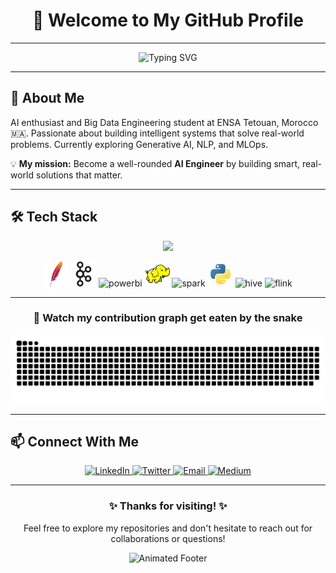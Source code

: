 
# <div align="center">👋 Welcome to My GitHub Profile</div>

--- 

<div align="center">

  ![Typing SVG](https://readme-typing-svg.herokuapp.com?font=Fira+Code&pause=100&color=9C27B0&center=true&vCenter=true&width=435&lines=Data+Engineer;Data+Scientist;Problem+Solver;AI+Enthusiast)
  
</div>

---

## <div align="left">🚀 About Me</div>
AI enthusiast and Big Data Engineering student at ENSA Tetouan, Morocco 🇲🇦. Passionate about building intelligent systems that solve real-world problems. Currently exploring Generative AI, NLP, and MLOps.

💡 **My mission:** Become a well-rounded **AI Engineer** by building smart, real-world solutions that matter.

---

## 🛠️ Tech Stack 

<p align="center">
  <img src="https://skillicons.dev/icons?i=linux,ubuntu,python,cpp,c,bash,js,html,css,tailwindcss,react,vite,fastapi,flask,tensorflow,pytorch,scikitlearn,selenium,mongodb,postgres,mysql,git,github,kafka,figma" />
</p>






<p align="center">
  <img src="https://raw.githubusercontent.com/devicons/devicon/master/icons/apache/apache-original.svg" alt="apache" width="40" height="40"/>
  <img src="https://raw.githubusercontent.com/devicons/devicon/master/icons/apachekafka/apachekafka-original.svg" alt="kafka" width="40" height="40"/>
  <img src="https://upload.wikimedia.org/wikipedia/commons/c/cf/New_Power_BI_Logo.svg" alt="powerbi" width="40" height="40"/>
  <img src="https://raw.githubusercontent.com/devicons/devicon/master/icons/hadoop/hadoop-original.svg" alt="hadoop" width="40" height="40"/>
  <img src="https://upload.wikimedia.org/wikipedia/commons/f/f3/Apache_Spark_logo.svg" alt="spark" width="40" height="40"/>
  <img src="https://raw.githubusercontent.com/devicons/devicon/master/icons/python/python-original.svg" alt="beautifulsoup" width="40" height="40"/>
  <img src="https://raw.githubusercontent.com/devicons/devicon/master/icons/hive/hive-original.svg" alt="hive" width="40" height="40"/>
  <img src="https://upload.wikimedia.org/wikipedia/commons/thumb/0/07/Apache_Flink_logo.svg/64px-Apache_Flink_logo.svg.png" alt="flink" width="40" height="40"/>
</p>












---


<div align="center">
  
  ### 🐍 Watch my contribution graph get eaten by the snake
 
</div>

<picture>


  <source media="(prefers-color-scheme: dark)" srcset="https://raw.githubusercontent.com/bensbehChaimae/bensbehChaimae/output/github-snake-dark.svg" />
  <source media="(prefers-color-scheme: light)" srcset="https://raw.githubusercontent.com/bensbehChaimae/bensbehChaimae/output/github-snake.svg" />
  <img alt="github-snake" src="https://raw.githubusercontent.com/bensbehChaimae/bensbehChaimae/output/github-snake.svg" />
</picture>

---



## <div align="left">📫 Connect With Me</div>

<div align="center">
  <a href="https://linkedin.com/in/yourlinkedin" target="_blank">
    <img src="https://img.shields.io/badge/LinkedIn-0077B5?style=for-the-badge&logo=linkedin&logoColor=white" alt="LinkedIn"/>
  </a>
  <a href="https://twitter.com/yourtwitter" target="_blank">
    <img src="https://img.shields.io/badge/Twitter-1DA1F2?style=for-the-badge&logo=twitter&logoColor=white" alt="Twitter"/>
  </a>
  <a href="mailto:your.email@example.com" target="_blank">
    <img src="https://img.shields.io/badge/Email-D14836?style=for-the-badge&logo=gmail&logoColor=white" alt="Email"/>
  </a>
  <a href="https://medium.com/@yourusername" target="_blank">
    <img src="https://img.shields.io/badge/Medium-12100E?style=for-the-badge&logo=medium&logoColor=white" alt="Medium"/>
  </a>
</div>

--- 

<div align="center">
  <h3>✨ Thanks for visiting! ✨</h3>
  <p>Feel free to explore my repositories and don't hesitate to reach out for collaborations or questions!</p>
  
  ![Animated Footer](https://capsule-render.vercel.app/api?type=waving&color=9C27B0&height=120&section=footer)
</div>

